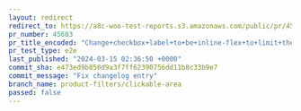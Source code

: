 ```yaml
---
layout: redirect
redirect_to: https://a8c-woo-test-reports.s3.amazonaws.com/public/pr/45603/e2e/index.html
pr_number: 45603
pr_title_encoded: "Change+checkbox+label+to+be+inline-flex+to+limit+the+width+to+the+content"
pr_test_type: e2e
last_published: "2024-03-15 02:36:50 +0000"
commit_sha: e473ed9b850d9a3f7ff62390756dd11b8c33b9e7
commit_message: "Fix changelog entry"
branch_name: product-filters/clickable-area
passed: false
---
```

